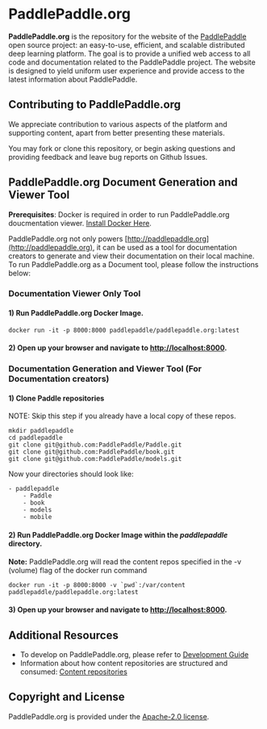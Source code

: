 # PaddlePaddle.org

**PaddlePaddle.org** is the repository for the website of the [PaddlePaddle](https://github.com/PaddlePaddle/Paddle) open source project: an easy-to-use, efficient, and scalable distributed deep learning platform. The goal is to provide a unified web access to all code and documentation related to the PaddlePaddle project. The website is designed to yield uniform user experience and provide access to the latest information about PaddlePaddle.

## Contributing to PaddlePaddle.org

We appreciate contribution to various aspects of the platform and supporting content, apart from better presenting these materials.

You may fork or clone this repository, or begin asking questions and providing feedback and leave bug reports on Github Issues.

## PaddlePaddle.org Document Generation and Viewer Tool

**Prerequisites**:  Docker is required in order to run PaddlePaddle.org doucmentation viewer.
[Install Docker Here](https://docs.docker.com/engine/installation/).

PaddlePaddle.org not only powers [http://paddlepaddle.org](http://paddlepaddle.org), it can be used as a tool for documentation creators to generate and view their documentation on their local machine.  To run PaddlePaddle.org as a Document tool, please follow the instructions below:

### Documentation Viewer Only Tool

#### 1) Run PaddlePaddle.org Docker Image. 
```
docker run -it -p 8000:8000 paddlepaddle/paddlepaddle.org:latest
```

#### 2) Open up your browser and navigate to [http://localhost:8000](http://localhost:8000).

### Documentation Generation and Viewer Tool (For Documentation creators)

#### 1) Clone Paddle repositories 
NOTE: Skip this step if you already have a local copy of these repos. 
```
mkdir paddlepaddle
cd paddlepaddle
git clone git@github.com:PaddlePaddle/Paddle.git
git clone git@github.com:PaddlePaddle/book.git
git clone git@github.com:PaddlePaddle/models.git
```
 
Now your directories should look like:

```
- paddlepaddle
    - Paddle
    - book
    - models
    - mobile
```

#### 2) Run PaddlePaddle.org Docker Image within the *paddlepaddle* directory.
**Note:** PaddlePaddle.org will read the content repos specified in the -v (volume) flag of the docker run command

```
docker run -it -p 8000:8000 -v `pwd`:/var/content paddlepaddle/paddlepaddle.org:latest
```

#### 3) Open up your browser and navigate to [http://localhost:8000](http://localhost:8000).

## Additional Resources
- To develop on PaddlePaddle.org, please refer to [Development Guide](DEVELOPING.md)
- Information about how content repositories are structured and consumed: [Content repositories](CONTENT_REPO.md)

## Copyright and License

PaddlePaddle.org is provided under the [Apache-2.0 license](https://github.com/PaddlePaddle/Paddle/blob/develop/LICENSE).

